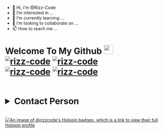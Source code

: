 - 👋 Hi, I’m @Rizz-Code
- 👀 I’m interested in ...
- 🌱 I’m currently learning ...
- 💞️ I’m looking to collaborate on ...
- 📫 How to reach me ...

 # Welcome To My Github <img src="https://raw.githubusercontent.com/iampavangandhi/iampavangandhi/master/gifs/Hi.gif" width="30px"> <a href="https://github.com/rizz-code"><img title="rizz-code" src="https://github-readme-stats.vercel.app/api?username=rizz-code&show_icons=true&include_all_commits=true&theme=radical&cache_seconds=3200"></a> <a href="https://github.com/rizz-code"><img title="rizz-code" src="https://github-readme-stats.vercel.app/api/top-langs/?username=rizz-code&layout=compact&theme=nightowl"></a><br> <a href="https://github.com/rizz-code"><img title="rizz-code" src="https://komarev.com/ghpvc/?username=rizz-code&label=Views&color=green&style=plastic"></a> <a href="https://github.com/rizz-code"><img title="rizz-code" src="https://img.shields.io/github/followers/rizz-code?label=follow&style=social"></a> </p><br>  <details>   <summary><b>Contact Person</b></summary><br>    - <a href="https://t.me/rizz-code"/><img alt="Telegram" align="left" width="22px" src="https://cdn.jsdelivr.net/npm/simple-icons@v3/icons/telegram.svg" /><b>Tele</b></a>   </p> </details>
.
[![An image of @rizzcode's Holopin badges, which is a link to view their full Holopin profile](https://holopin.me/rizzcode)](https://holopin.io/@rizzcode)
